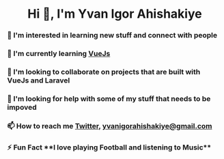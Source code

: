 <h1 align="center"> Hi 👋, I'm Yvan Igor Ahishakiye</h1>
<h3 align="left"> 👀 I'm interested in learning new stuff and connect with people</h3>
<h3 align="left"> 🌱 I'm currently learning <a href="https://vuejs.org/guide/introduction.html">VueJs</a></h3>
<h3 align="left"> 💞 I'm looking to collaborate on projects that are built with VueJs and Laravel</h3>
<h3 align="left"> 🤝 I'm looking for help with some of my stuff that needs to be impoved</h3>
<h3 align="left"> 📫 How to reach me <a href="https://twitter.com/YvanAhishakiye">Twitter</a>, <a href="#">yvanigorahishakiye@gmail.com</a></h3>
<h3 align="left"> ⚡ Fun Fact **I love playing Football and listening to Music**</h3>
